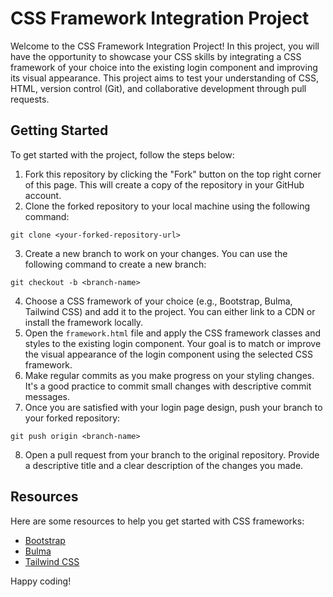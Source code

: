 # CSS Framework Integration Project

Welcome to the CSS Framework Integration Project! In this project, you will have
the opportunity to showcase your CSS skills by integrating a CSS framework of
your choice into the existing login component and improving its visual
appearance. This project aims to test your understanding of CSS, HTML, version
control (Git), and collaborative development through pull requests.

## Getting Started

To get started with the project, follow the steps below:

1. Fork this repository by clicking the "Fork" button on the top right corner of
   this page. This will create a copy of the repository in your GitHub account.
2. Clone the forked repository to your local machine using the following
   command:

```
git clone <your-forked-repository-url>
```

3. Create a new branch to work on your changes. You can use the following
   command to create a new branch:

```
git checkout -b <branch-name>
```

4. Choose a CSS framework of your choice (e.g., Bootstrap, Bulma, Tailwind CSS)
   and add it to the project. You can either link to a CDN or install the
   framework locally.
5. Open the `framework.html` file and apply the CSS framework classes and styles
   to the existing login component. Your goal is to match or improve the visual
   appearance of the login component using the selected CSS framework.
6. Make regular commits as you make progress on your styling changes. It's a
   good practice to commit small changes with descriptive commit messages.
7. Once you are satisfied with your login page design, push your branch to your
   forked repository:

```
git push origin <branch-name>
```

8. Open a pull request from your branch to the original repository. Provide a
   descriptive title and a clear description of the changes you made.

## Resources

Here are some resources to help you get started with CSS frameworks:

- [Bootstrap](https://getbootstrap.com)
- [Bulma](https://bulma.io)
- [Tailwind CSS](https://tailwindcss.com)

Happy coding!
